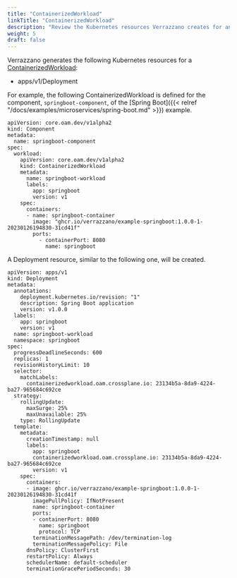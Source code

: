 ```yaml
---
title: "ContainerizedWorkload"
linkTitle: "ContainerizedWorkload"
description: "Review the Kubernetes resources Verrazzano creates for an OAM ContainerizedWorkload"
weight: 5
draft: false
---
```


Verrazzano generates the following Kubernetes resources for a [ContainerizedWorkload](https://pkg.go.dev/github.com/crossplane/oam-kubernetes-runtime/apis/core/v1alpha2#ContainerizedWorkload):
* apps/v1/Deployment

For example, the following ContainerizedWorkload is defined for the component, `springboot-component`, of the [Spring Boot]({{< relref "/docs/examples/microservices/spring-boot.md" >}}) example.
```
apiVersion: core.oam.dev/v1alpha2
kind: Component
metadata:
  name: springboot-component
spec:
  workload:
    apiVersion: core.oam.dev/v1alpha2
    kind: ContainerizedWorkload
    metadata:
      name: springboot-workload
      labels:
        app: springboot
        version: v1
    spec:
      containers:
      - name: springboot-container
        image: "ghcr.io/verrazzano/example-springboot:1.0.0-1-20230126194830-31cd41f"
        ports:
          - containerPort: 8080
            name: springboot
```

A Deployment resource, similar to the following one, will be created.
```
apiVersion: apps/v1
kind: Deployment
metadata:
  annotations:
    deployment.kubernetes.io/revision: "1"
    description: Spring Boot application
    version: v1.0.0
  labels:
    app: springboot
    version: v1
  name: springboot-workload
  namespace: springboot
spec:
  progressDeadlineSeconds: 600
  replicas: 1
  revisionHistoryLimit: 10
  selector:
    matchLabels:
      containerizedworkload.oam.crossplane.io: 23134b5a-8da9-4224-ba27-965684c692ce
  strategy:
    rollingUpdate:
      maxSurge: 25%
      maxUnavailable: 25%
    type: RollingUpdate
  template:
    metadata:
      creationTimestamp: null
      labels:
        app: springboot
        containerizedworkload.oam.crossplane.io: 23134b5a-8da9-4224-ba27-965684c692ce
        version: v1
    spec:
      containers:
      - image: ghcr.io/verrazzano/example-springboot:1.0.0-1-20230126194830-31cd41f
        imagePullPolicy: IfNotPresent
        name: springboot-container
        ports:
        - containerPort: 8080
          name: springboot
          protocol: TCP
        terminationMessagePath: /dev/termination-log
        terminationMessagePolicy: File
      dnsPolicy: ClusterFirst
      restartPolicy: Always
      schedulerName: default-scheduler
      terminationGracePeriodSeconds: 30
```
